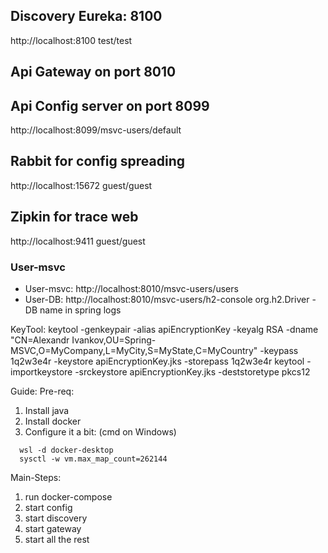 ## Discovery Eureka: 8100
http://localhost:8100 test/test

## Api Gateway on port 8010

## Api Config server on port 8099
http://localhost:8099/msvc-users/default

## Rabbit for config spreading
http://localhost:15672   guest/guest 
## Zipkin for trace web
http://localhost:9411   guest/guest 

### User-msvc
- User-msvc: http://localhost:8010/msvc-users/users
- User-DB: http://localhost:8010/msvc-users/h2-console org.h2.Driver - DB name in spring logs

KeyTool:
keytool -genkeypair -alias apiEncryptionKey -keyalg RSA -dname "CN=Alexandr Ivankov,OU=Spring-MSVC,O=MyCompany,L=MyCity,S=MyState,C=MyCountry" -keypass 1q2w3e4r -keystore apiEncryptionKey.jks -storepass 1q2w3e4r
keytool -importkeystore -srckeystore apiEncryptionKey.jks -deststoretype pkcs12

Guide:
Pre-req:
1. Install java
1. Install docker
1. Configure it a bit: (cmd on Windows)
  ```
    wsl -d docker-desktop
    sysctl -w vm.max_map_count=262144
  ```
Main-Steps:
1. run docker-compose
1. start config
1. start discovery
1. start gateway
1. start all the rest